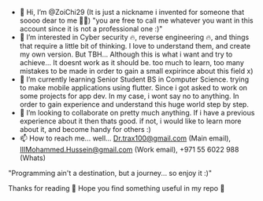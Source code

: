 - 👋 Hi, I’m @ZoiChi29 (It is just a nickname i invented for someone that soooo dear to me 💖💖) "you are free to call me whatever you want in this account since it is not a professional one :)"
- 👀 I’m interested in Cyber security 🔥, reverse engineering 🔥, and things that require a little bit of thinking. I love to understand them, and create my own version. But TBH... Although this is what i want and try to achieve... It doesnt work as it should be. too much to learn, too many mistakes to be made in order to gain a small expirince about this field x)
- 🌱 I’m currently learning Senior Student BS in Computer Science. trying to make mobile applications using flutter. Since i got asked to work on some projects for app dev. In my case, i wont say no to anything. In order to gain experience and understand this huge world step by step.
- 💞️ I’m looking to collaborate on pretty much anything. If i have a previous experience about it then thats good. if not, i would like to learn more about it, and become handy for others :)
- 📫 How to reach me... well... Dr.trax100@gmail.com (Main email), IIIMohammed.Hussein@gmail.com (Work email), +971 55 6022 988 (Whats)

"Programming ain't a destination, but a journey... so enjoy it :)"

Thanks for reading 💖 Hope you find something useful in my repo 💖

<!---
ZoiChi29/ZoiChi29 is a ✨ special ✨ repository because its `README.md` (this file) appears on your GitHub profile.
You can click the Preview link to take a look at your changes.
--->
